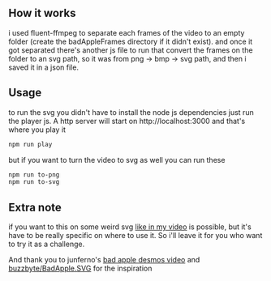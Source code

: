 ## How it works

i used fluent-ffmpeg to separate each frames of the video to an empty folder (create the badAppleFrames directory if it didn't exist). and once it got separated there's another js file to run that convert the frames on the folder to an svg path, so it was from png -> bmp -> svg path, and then i saved it in a json file.

## Usage

to run the svg you didn't have to install the node js dependencies just run the player js. A http server will start on http://localhost:3000 and that's where you play it

```sh
npm run play
```

but if you want to turn the video to svg as well you can run these

```sh
npm run to-png
npm run to-svg
```

## Extra note

if you want to this on some weird svg [like in my video](https://youtu.be/rNq7M0ic3Hc) is possible, but it's have to be really specific on where to use it. So i'll leave it for you who want to try it as a challenge.

And thank you to junferno's [bad apple desmos video](https://youtu.be/BQvBq3K50u8) and [buzzbyte/BadApple.SVG](https://github.com/buzzbyte/BadApple.SVG) for the inspiration
